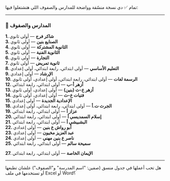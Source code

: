 تمام ✅ دي نسخة منسّقة وواضحة للمدارس والصفوف اللي هتشتغلوا فيها:

---

### 🏫 المدارس والصفوف

**1. شاكر فرج** — أولى ثانوي  
**3. الصنايع بنين** — أولى ثانوي  
**4. الثانوية المشتركة** — أولى ثانوي  
**5. الثانوية الفنية** — أولى ثانوي  
**6. التجارة** — أولى ثانوي  
**7. ثانوية تمريض** — أولى ثانوي  
**8. التعليم الأساسي** — أولى ابتدائي، رابعة ابتدائي، أولى إعدادي  
**9. الإرشاد** — أولى إعدادي  
**10. الرسمة لغات** — أولى ابتدائي، رابعة ابتدائي، أولى إعدادي، أولى ثانوي   
**12. أزهر أ-ب** — أولى ابتدائي، رابعة ابتدائي  
**13. أزهر ع-ث (بنين)** — أولى إعدادي، أولى ثانوي  
**14. فتيات ع-ث** — أولى إعدادي، أولى ثانوي  
**15. الإعدادية الجديدة** — أولى إعدادي   
**18. الجرث ت.أ** — أولى ابتدائي، رابعة ابتدائي، أولى إعدادي  
**19. عزاز أ** — أولى ابتدائي، رابعة ابتدائي  
**20. إسلام السمديسي أ** — أولى ابتدائي، رابعة ابتدائي  
**21. البشبيشي أ** — أولى ابتدائي، رابعة ابتدائي  
**22. أبو رواش ع بنين** — أولى إعدادي  
**23. عبد العزيز مخيون** — أولى إعدادي  
**24. ناصر ع بنين مهني** — أولى إعدادي  
**25. سميحة سالم** — أولى ابتدائي، رابعة ابتدائي  
 
**27. الإيمان الخاصة** — أولى ابتدائي، رابعة ابتدائي  

---

هل تحب أعملها في جدول منسق (صفين: "اسم المدرسة" و"الصفوف") علشان تطبعها أو تستخدمها في ملف Excel أو Word؟